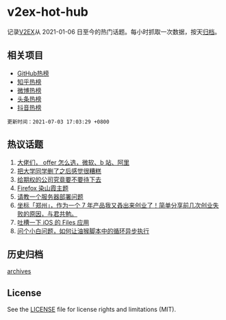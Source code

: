 # v2ex-hot-hub

 记录[V2EX](https://www.v2ex.com/)从 2021-01-06 日至今的热门话题。每小时抓取一次数据，按天[归档](archives)。
 
 ## 相关项目

- [GitHub热榜](https://github.com/snaildev/github-hot-hub)
- [知乎热榜](https://github.com/snaildev/zhihu-hot-hub)
- [微博热榜](https://github.com/snaildev/weibo-hot-hub)
- [头条热榜](https://github.com/snaildev/toutiao-hot-hub)
- [抖音热榜](https://github.com/snaildev/douyin-hot-hub)


 `更新时间：2021-07-03 17:03:29 +0800`

## 热议话题

1. [大佬们， offer 怎么选，微软、b 站、阿里](https://www.v2ex.com/t/787201)
1. [把大学同学删了之后感觉很糟糕](https://www.v2ex.com/t/787210)
1. [给期权的公司究竟要不要待下去](https://www.v2ex.com/t/787259)
1. [Firefox 染山霞主题](https://www.v2ex.com/t/787228)
1. [请教一个服务器部署问题](https://www.v2ex.com/t/787220)
1. [坐标「郑州」，作为一个 7 年产品我又叒出来创业了！简单分享前几次创业失败的原因，与君共勉。](https://www.v2ex.com/t/787263)
1. [吐槽一下 iOS 的 Files 应用](https://www.v2ex.com/t/787243)
1. [问个小白问题，如何让油猴脚本中的循环异步执行](https://www.v2ex.com/t/787256)

## 历史归档

[archives](archives)

## License

See the [LICENSE](LICENSE) file for license rights and limitations (MIT).
